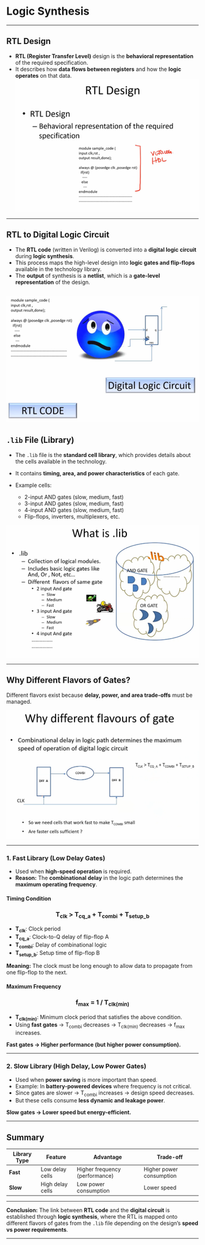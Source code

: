 

# Logic Synthesis

---

## RTL Design

* **RTL (Register Transfer Level)** design is the **behavioral representation** of the required specification.
* It describes how **data flows between registers** and how the **logic operates** on that data.
  <br>
![RTL design](https://github.com/DHANASRI-A/RISC-V-Chip-Tapeout/blob/1db990bb1253f71056cf377fae5743dc0f3a0b23/Week_1/Day_1/Pictures/RTL%20design.png)

---

## RTL to Digital Logic Circuit

* The **RTL code** (written in Verilog) is converted into a **digital logic circuit** during **logic synthesis**.
* This process maps the high-level design into **logic gates and flip-flops** available in the technology library.
* The **output** of synthesis is a **netlist**, which is a **gate-level representation** of the design.

![image](https://github.com/DHANASRI-A/RISC-V-Chip-Tapeout/blob/1db990bb1253f71056cf377fae5743dc0f3a0b23/Week_1/Day_1/Pictures/Synthesis%20Process.png)
---

## `.lib` File (Library)

* The `.lib` file is the **standard cell library**, which provides details about the cells available in the technology.
* It contains **timing, area, and power characteristics** of each gate.
* Example cells:

  * 2-input AND gates (slow, medium, fast)
  * 3-input AND gates (slow, medium, fast)
  * 4-input AND gates (slow, medium, fast)
  * Flip-flops, inverters, multiplexers, etc.

![.lib](https://github.com/DHANASRI-A/RISC-V-Chip-Tapeout/blob/1db990bb1253f71056cf377fae5743dc0f3a0b23/Week_1/Day_1/Pictures/.lib.png)

---

## Why Different Flavors of Gates?

Different flavors exist because **delay, power, and area trade-offs** must be managed.

![Different flavors of gate](https://github.com/DHANASRI-A/RISC-V-Chip-Tapeout/blob/1db990bb1253f71056cf377fae5743dc0f3a0b23/Week_1/Day_1/Pictures/Different%20flavours%20of%20gate.png)

---

### 1. Fast Library (Low Delay Gates)

* Used when **high-speed operation** is required.
* **Reason:** The **combinational delay** in the logic path determines the **maximum operating frequency**.

#### Timing Condition

<h3 align="center">
  <b>T<sub>clk</sub> &gt; T<sub>cq_a</sub> + T<sub>combi</sub> + T<sub>setup_b</sub></b>
</h3>

* **T<sub>clk</sub>**: Clock period
* **T<sub>cq\_a</sub>**: Clock-to-Q delay of flip-flop A
* **T<sub>combi</sub>**: Delay of combinational logic
* **T<sub>setup\_b</sub>**: Setup time of flip-flop B

**Meaning:** The clock must be long enough to allow data to propagate from one flip-flop to the next.

#### Maximum Frequency

<h3 align="center">
  <b>f<sub>max</sub> = 1 / T<sub>clk(min)</sub></b>
</h3>

* **T<sub>clk(min)</sub>**: Minimum clock period that satisfies the above condition.
* Using **fast gates** → T<sub>combi</sub> decreases → T<sub>clk(min)</sub> decreases → f<sub>max</sub> increases.

**Fast gates → Higher performance (but higher power consumption).**

---

### 2. Slow Library (High Delay, Low Power Gates)

* Used when **power saving** is more important than speed.
* Example: In **battery-powered devices** where frequency is not critical.
* Since gates are slower → T<sub>combi</sub> increases → design speed decreases.
* But these cells consume **less dynamic and leakage power**.

**Slow gates → Lower speed but energy-efficient.**

---

## Summary

| Library Type | Feature          | Advantage                      | Trade-off                |
| ------------ | ---------------- | ------------------------------ | ------------------------ |
| **Fast**     | Low delay cells  | Higher frequency (performance) | Higher power consumption |
| **Slow**     | High delay cells | Low power consumption          | Lower speed              |

---

 **Conclusion:**
The link between **RTL code** and the **digital circuit** is established through **logic synthesis**, where the RTL is mapped onto different flavors of gates from the `.lib` file depending on the design’s **speed vs power requirements**.

---


